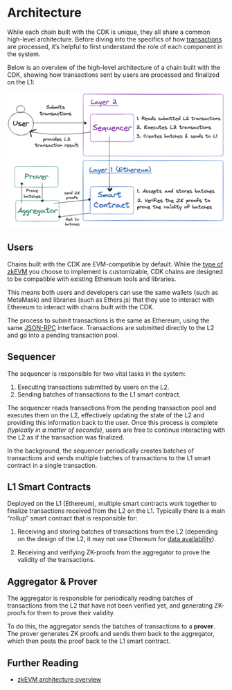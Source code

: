 # Architecture

While each chain built with the CDK is unique, they all share a common high-level architecture. Before diving into the specifics of how [transactions](./transaction-lifecycle.md) are processed, it&rsquo;s helpful to first understand the role of each component in the system.

Below is an overview of the high-level architecture of a chain built with the CDK, showing how transactions sent by users are processed and finalized on the L1:

![CDK Architecture](../../img/cdk/architecture-overview.png)

## Users

Chains built with the CDK are EVM-compatible by default. While the [type of zkEVM](https://docs.polygon.technology/cdk/architecture/type-1-prover/intro-t1-prover/#type-definitions) you choose to implement is customizable, CDK chains are designed to be compatible with existing Ethereum tools and libraries.

This means both users and developers can use the same wallets (such as MetaMask) and libraries (such as Ethers.js) that they use to interact with Ethereum to interact with chains built with the CDK.

The process to submit transactions is the same as Ethereum, using the same [JSON-RPC](https://ethereum.org/en/developers/docs/apis/json-rpc/) interface. Transactions are submitted directly to the L2 and go into a pending transaction pool.

## Sequencer

The sequencer is responsible for two vital tasks in the system:

1. Executing transactions submitted by users on the L2.
2. Sending batches of transactions to the L1 smart contract.

The sequencer reads transactions from the pending transaction pool and executes them on the L2, effectively updating the state of the L2 and providing this information back to the user. Once this process is complete _(typically in a matter of seconds)_, users are free to continue interacting with the L2 as if the transaction was finalized.

In the background, the sequencer periodically creates batches of transactions and sends multiple batches of transactions to the L1 smart contract in a single transaction.

## L1 Smart Contracts

Deployed on the L1 (Ethereum), multiple smart contracts work together to finalize transactions received from the L2 on the L1. Typically there is a main &ldquo;rollup&rdquo; smart contract that is responsible for:

1. Receiving and storing batches of transactions from the L2 (depending on the design of the L2, it may not use Ethereum for [data availability](https://docs.polygon.technology/cdk/glossary/#data-availability)).

2. Receiving and verifying ZK-proofs from the aggregator to prove the validity of the transactions.

## Aggregator & Prover

The aggregator is responsible for periodically reading batches of transactions from the L2 that have not been verified yet, and generating ZK-proofs for them to prove their validity.

To do this, the aggregator sends the batches of transactions to a **prover**. The prover generates ZK proofs and sends them back to the aggregator, which then posts the proof back to the L1 smart contract.

## Further Reading

- [zkEVM architecture overview](https://docs.polygon.technology/zkEVM/architecture/high-level/overview/)
